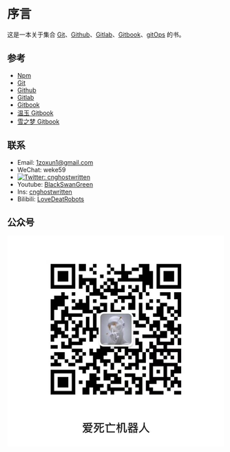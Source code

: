 # 序言

这是一本关于集合 [Git](https://git-scm.com/about)、[Github](https://github.com/)、[Gitlab](https://about.gitlab.com/)、[Gitbook](https://www.gitbook.com/)、[gitOps](https://argoproj.github.io/) 的书。

## 参考

- [Npm](https://www.npmjs.com/package/gitbook)
- [Git](https://git-scm.com/)
- [Github](https://docs.github.com/cn)
- [Gitlab](https://about.gitlab.com/)
- [Gitbook](https://www.gitbook.com/)
- [温玉 Gitbook](http://www.zhaowenyu.com/gitbook-doc/)
- [雪之梦 Gitbook](https://snowdreams1006.github.io/)

## 联系

- Email: 1zoxun1@gmail.com
- WeChat: weke59
- [![Twitter: cnghostwritten](https://img.shields.io/twitter/follow/cnghostwritten?style=social)](https://twitter.com/cnghostwritten)
- Youtube: [BlackSwanGreen](https://www.youtube.com/channel/UC4yHO4YeSU-fY2CqDob5pFA)
- Ins: [cnghostwritten](https://www.instagram.com/cnghostwritten/)
- Bilibili: [LoveDeatRobots](https://space.bilibili.com/400114617?spm_id_from=333.1007.0.0)

## 公众号

![爱 死 亡 机 器 人 ](https://github.com/Ghostwritten/gitbook-docs/blob/gh-pages/assets/imgs/public.jpg?raw=true) 
